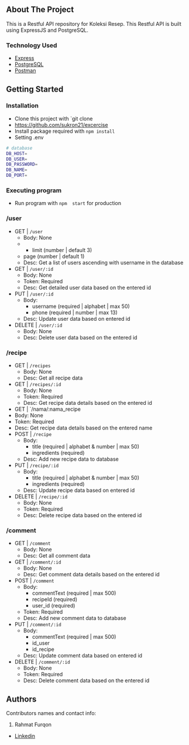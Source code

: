 ## About The Project

This is a Restful API repository for Koleksi Resep. This Restful API is built using ExpressJS and PostgreSQL.

### Technology Used

- [Express](https://expressjs.com/)
- [PostgreSQL](https://www.postgresql.org/)
- [Postman](https://www.postman.com/)

## Getting Started

### Installation

- Clone this project with `git clone 
- https://github.com/sukron21/excercise
- Install package required with `npm install`
- Setting .env

```bash
# database
DB_HOST=
DB_USER=
DB_PASSWORD=
DB_NAME=
DB_PORT=

```

### Executing program

- Run program with  `npm  start` for production




### /user

- GET | `/user`
  - Body: None
  -  - limit (number | default 3)
    - page (number | default 1)
  - Desc: Get a list of users ascending with username  in the database
- GET | `/user/:id`
  - Body: None
  - Token: Required
  - Desc: Get detailed user data based on the entered id
- PUT | `/user/:id`
  - Body:
    - username (required | alphabet | max 50)
    - phone (required | number | max 13)
  - Desc: Update user data based on entered id
- DELETE | `/user/:id`
  - Body: None
  - Desc: Delete user data based on the entered id

### /recipe

- GET | `/recipes`
  - Body: None
  - Desc: Get all recipe data
- GET | `/recipes/:id`
  - Body: None
  - Token: Required
  - Desc: Get recipe data details based on the entered id
 - GET | `/nama/:nama_recipe
  - Body: None
  - Token: Required
  - Desc: Get recipe data details based on the entered name
- POST | `/recipe`
  - Body:
    - title (required | alphabet & number | max 50)
    - ingredients (required)
  - Desc: Add new recipe data to database
- PUT | `/recipe/:id`
  - Body:
    - title (required | alphabet & number | max 50)
    - ingredients (required)
  - Desc: Update recipe data based on entered id
- DELETE | `/recipe/:id`
  - Body: None
  - Token: Required
  - Desc: Delete recipe data based on the entered id

### /comment

- GET | `/comment`
  - Body: None
  - Desc: Get all comment data
- GET | `/comment/:id`
  - Body: None
  - Desc: Get comment data details based on the entered id
- POST | `/comment`
  - Body:
    - commentText (required | max 500)
    - recipeId (required)
    - user_id (required)
  - Token: Required
  - Desc: Add new comment data to database
- PUT | `/comment/:id`
  - Body:
    - commentText (required | max 500)
    - id_user
    - id_recipe
  - Desc: Update comment data based on entered id
- DELETE | `/comment/:id`
  - Body: None
  - Token: Required
  - Desc: Delete comment data based on the entered id


## Authors

Contributors names and contact info:

1. Rahmat Furqon

- [Linkedin](www.linkedin.com/in/furqon-rahmat)